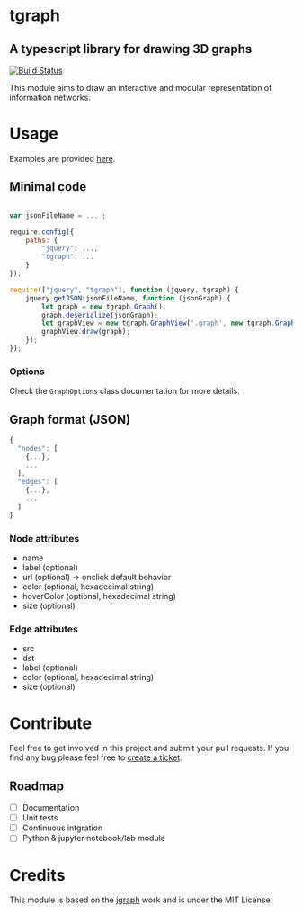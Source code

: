 tgraph
===

A typescript library for drawing 3D graphs
---

[![Build Status](https://travis-ci.org/intv0id/tgraph.svg?branch=master)](https://travis-ci.org/intv0id/tgraph)

This module aims to draw an interactive and modular representation of information networks.



# Usage

Examples are provided [here](https://github.com/intv0id/tgraph/tree/master/examples).

## Minimal code

``` js

var jsonFileName = ... ;

require.config({
    paths: {
        "jquery": ...,
        "tgraph": ...
    }
});

require(["jquery", "tgraph"], function (jquery, tgraph) {
    jquery.getJSON(jsonFileName, function (jsonGraph) {
        let graph = new tgraph.Graph();
        graph.deserialize(jsonGraph);
        let graphView = new tgraph.GraphView('.graph', new tgraph.GraphOptions());
        graphView.draw(graph);
    });
});
```

### Options

Check the `GraphOptions` class documentation for more details.

## Graph format (JSON)

``` js
{
  "nodes": [
    {...},
    ...
  ],
  "edges": [
    {...},
    ...
  ]
}
```
### Node attributes

* name
* label (optional)
* url (optional) -> onclick default behavior
* color (optional, hexadecimal string)
* hoverColor (optional, hexadecimal string)
* size (optional)

### Edge attributes

* src
* dst
* label (optional)
* color (optional, hexadecimal string)
* size (optional)



# Contribute

Feel free to get involved in this project and submit your pull requests. If you find any bug please feel free to [create a ticket](https://github.com/intv0id/tgraph/issues/new).

## Roadmap

* [ ] Documentation
* [ ] Unit tests
* [ ] Continuous intgration
* [ ] Python & jupyter notebook/lab module

# Credits

This module is based on the [jgraph](https://github.com/patrickfuller/jgraph) work and is under the MIT License.
